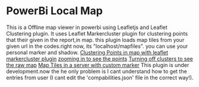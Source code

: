 # PowerBi Local Map
This is a Offline map viewer in powerbi using Leafletjs and Leaflet Clustering plugin.
It uses Leaflet Markercluster plugin for clustering points that their given in the report,in map.
this plugin loads map tiles from your given url in the codes.right now, its "localhost/mapfiles".
you can use your personal marker and shadow.
[Clustering Points in map with leaflet markercluster plugin](http://www.pmahdavi.ir/wp-content/uploads/2018/12/Screenshot-449.png)
[zooming in to see the points](http://www.pmahdavi.ir/wp-content/uploads/2018/12/Screenshot-450.png)
[Turning off clusters to see the raw map](http://www.pmahdavi.ir/wp-content/uploads/2018/12/Screenshot-452.png)
[Map Tiles in a server with custom marker](http://www.pmahdavi.ir/wp-content/uploads/2018/12/Screenshot-453.png)
This plugin is under development.now the he only problem is I cant understand how to get the entries from user  (I cant edit the 'compabilities.json' file in the correct way!).
